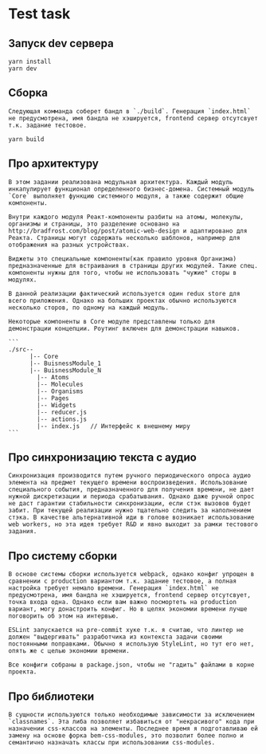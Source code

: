 # Test task

## Запуск dev сервера
  
  ```
  yarn install
  yarn dev
  ```

## Сборка

    Следующая комманда соберет бандл в `./build`. Генерация `index.html` не предусмотрена, имя бандла не хэшируется, frontend сервер отсутсвует т.к. задание тестовое.

  ```
  yarn build
  ```

## Про архитектуру

    В этом задании реализована модульная архитектура. Каждый модуль инкапулирует функционал определенного бизнес-домена. Системный модуль `Core` выполняет функцию системного модуля, а также содержит общие компоненты.
    
    Внутри каждого модуля Реакт-компоненты разбиты на атомы, молекулы, организмы и страницы, это разделение основано на http://bradfrost.com/blog/post/atomic-web-design и адаптировано для Реакта. Страницы могут содержать несколько шаблонов, например для отображения на разных устройствах. 
    
    Виджеты это специальные компоненты(как правило уровня Организма) предназначенные для встраивания в страницы других модулей. Такие спец. компоненты нужны для того, чтобы не использовать "чужие" сторы в модулях.
    
    В данной реализации фактический используется один redux store для всего приложения. Однако на больших проектах обычно используются несколько сторов, по одному на каждый модуль.
    
    Некоторые компоненты в Core модуле представлены только для демонстрации концепции. Роутинг включен для демонстрации навыков.

    ```
    ./src--
          |-- Core
          |-- BuisnessModule_1
          |-- BuisnessModule_N
            |-- Atoms
            |-- Molecules
            |-- Organisms
            |-- Pages
            |-- Widgets
            |-- reducer.js
            |-- actions.js
            |-- index.js   // Интерфейс к внешнему миру
    ```
    
## Про синхронизацию текста с аудио

    Синхронизация производится путем ручного периодического опроса аудио элемента на предмет текущего времени воспроизведения. Использование специального события, предназначенного для получения времени, не дает нужной дискретизации и периода срабатывания. Однако даже ручной опрос не даст гарантии стабильности синхронизации, если стэк вызовов будет забит. При текущей реализации нужно тщательно следить за наполнением стэка. В качестве альтернативной иди в голове возникает использование web workers, но эта идея требует R&D и явно выходит за рамки тестового задания. 


## Про систему сборки

    В основе системы сборки используется webpack, однако конфиг упрощен в сравнении с production вариантом т.к. задание тестовое, а полная настройка требует немало времени. Генерация `index.html` не предусмотрена, имя бандла не хэшируется, frontend сервер отсутсвует, точка входа одна. Однако если вам важно посмортеть на production вариант, могу донастроить конфиг. Но в целях экономии времени лучше поговорить об этом на интервью.
    
    ESLint запускается на pre-commit хуке т.к. я считаю, что линтер не должен "выдергивать" разработчика из контекста задачи своими постоянными поправками. Обычно я использую StyleLint, но тут его нет, опять же с целью экономии времени.
    
    Все конфиги собраны в package.json, чтобы не "гадить" файлами в корне проекта.

## Про библиотеки
    
    В сущности используются только необходимые зависимости за исключением `classnames`. Эта либа позволяет избавиться от "некрасивого" кода при назначении css-классов на элементы. Последнее время я подготавливаю ей замену на основе форка bem-css-modules, это позволит более полно и семантично назначать классы при использовании css-modules.
        
